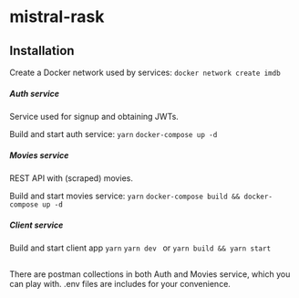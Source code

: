 # mistral-rask

## Installation

Create a Docker network used by services:
`docker network create imdb`

##### Auth service

Service used for signup and obtaining JWTs.

Build and start auth service:
`yarn`
`docker-compose up -d`

##### Movies service

REST API with (scraped) movies.

Build and start movies service:
`yarn`
`docker-compose build && docker-compose up -d`

##### Client service

Build and start client app
`yarn`
`yarn dev ` or `yarn build && yarn start`

##

There are postman collections in both Auth and Movies service, which you can play with.
.env files are includes for your convenience.
